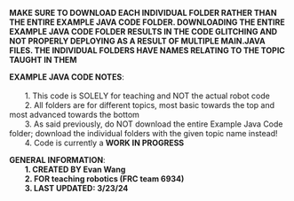 **MAKE SURE TO DOWNLOAD EACH INDIVIDUAL FOLDER RATHER THAN THE ENTIRE EXAMPLE JAVA CODE FOLDER. DOWNLOADING THE ENTIRE EXAMPLE JAVA CODE FOLDER RESULTS IN THE CODE GLITCHING AND NOT PROPERLY DEPLOYING AS A RESULT OF MULTIPLE MAIN.JAVA FILES. THE INDIVIDUAL FOLDERS HAVE NAMES RELATING TO THE TOPIC TAUGHT IN THEM**  <br> 

**EXAMPLE JAVA CODE NOTES**:  <br>  
&emsp;&emsp;1. This code is SOLELY for teaching and NOT the actual robot code  <br> 
&emsp;&emsp;2. All folders are for different topics, most basic towards the top and most advanced towards the bottom  <br> 
&emsp;&emsp;3. As said previously, do NOT download the entire Example Java Code folder; download the individual folders with the given topic name instead!  <br> 
&emsp;&emsp;4. Code is currently a **WORK IN PROGRESS**  <br> 

**GENERAL INFORMATION**:  <br> 
&emsp;&emsp;**1. CREATED BY Evan Wang**  <br> 
&emsp;&emsp;**2. FOR teaching robotics (FRC team 6934)**  <br>
&emsp;&emsp;**3. LAST UPDATED: 3/23/24**